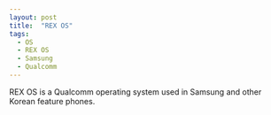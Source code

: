 ```yaml
---
layout: post
title:  "REX OS"
tags:
  - OS
  - REX OS
  - Samsung
  - Qualcomm
---
```

REX OS is a Qualcomm operating system used in Samsung and other Korean feature phones.
